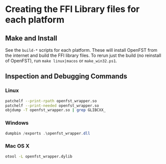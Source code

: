 # Creating the FFI Library files for each platform

## Make and Install

See the `build-*` scripts for each platform. These will install OpenFST from
the internet and build the FFI library files. To rerun just the build (no reinstall of OpenFST),
run `make linux|macos` or `make_win32.ps1`.

## Inspection and Debugging Commands

### Linux

```BASH
patchelf --print-rpath openfst_wrapper.so
patchelf --print-needed openfst_wrapper.so
objdump -T openfst_wrapper.so | grep GLIBCXX_
```

### Windows

```PowerShell
dumpbin /exports .\openfst_wrapper.dll
```

### Mac OS X

```BASH
otool -L openfst_wrapper.dylib
```
